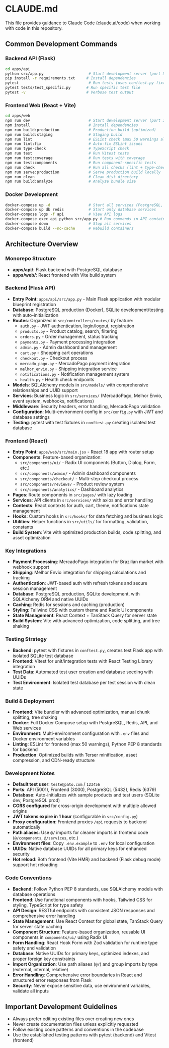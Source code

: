 # CLAUDE.md

This file provides guidance to Claude Code (claude.ai/code) when working with code in this repository.

## Common Development Commands

### Backend API (Flask)
```bash
cd apps/api
python src/app.py                    # Start development server (port 5001)
pip install -r requirements.txt     # Install dependencies
pytest                               # Run tests (uses conftest.py fixtures)
pytest tests/test_specific.py       # Run specific test file
pytest -v                           # Verbose test output
```

### Frontend Web (React + Vite)
```bash
cd apps/web
npm run dev                          # Start development server (port 3000)
npm install                          # Install dependencies
npm run build:production             # Production build (optimized)
npm run build:staging                # Staging build
npm run lint                         # ESLint check (max 50 warnings allowed)
npm run lint:fix                     # Auto-fix ESLint issues
npm run type-check                   # TypeScript check
npm run test                         # Run Vitest tests
npm run test:coverage                # Run tests with coverage
npm run test:components              # Run component-specific tests
npm run check                        # Run all checks (lint + type-check + test)
npm run serve:production             # Serve production build locally
npm run clean                        # Clean dist directory
npm run build:analyze                # Analyze bundle size
```

### Docker Development
```bash
docker-compose up -d                 # Start all services (PostgreSQL, Redis, API, Web)
docker-compose up db redis           # Start only database services
docker-compose logs -f api           # View API logs
docker-compose exec api python src/app.py # Run commands in API container
docker-compose down                  # Stop all services
docker-compose build --no-cache      # Rebuild containers
```

## Architecture Overview

### Monorepo Structure
- **apps/api/**: Flask backend with PostgreSQL database
- **apps/web/**: React frontend with Vite build system

### Backend (Flask API)
- **Entry Point**: `apps/api/src/app.py` - Main Flask application with modular blueprint registration
- **Database**: PostgreSQL production (Docker), SQLite development/testing with auto-initialization
- **Routes**: Organized in `src/controllers/routes/` by feature:
  - `auth.py` - JWT authentication, login/logout, registration
  - `products.py` - Product catalog, search, filtering
  - `orders.py` - Order management, status tracking
  - `payments.py` - Payment processing integration
  - `admin.py` - Admin dashboard and management
  - `cart.py` - Shopping cart operations
  - `checkout.py` - Checkout process
  - `mercado_pago.py` - MercadoPago payment integration
  - `melhor_envio.py` - Shipping integration service
  - `notifications.py` - Notification management system
  - `health.py` - Health check endpoints
- **Models**: SQLAlchemy models in `src/models/` with comprehensive relationships and UUID support
- **Services**: Business logic in `src/services/` (MercadoPago, Melhor Envio, event system, webhooks, notifications)
- **Middleware**: Security headers, error handling, MercadoPago validation
- **Configuration**: Multi-environment config in `src/config.py` with JWT and database settings
- **Testing**: pytest with test fixtures in `conftest.py` creating isolated test database

### Frontend (React)
- **Entry Point**: `apps/web/src/main.jsx` - React 18 app with router setup
- **Components**: Feature-based organization:
  - `src/components/ui/` - Radix UI components (Button, Dialog, Form, etc.)
  - `src/components/admin/` - Admin dashboard components
  - `src/components/checkout/` - Multi-step checkout process
  - `src/components/reviews/` - Product review system
  - `src/components/analytics/` - Dashboard analytics
- **Pages**: Route components in `src/pages/` with lazy loading
- **Services**: API clients in `src/services/` with axios and error handling
- **Contexts**: React contexts for auth, cart, theme, notifications state management
- **Hooks**: Custom hooks in `src/hooks/` for data fetching and business logic
- **Utilities**: Helper functions in `src/utils/` for formatting, validation, constants
- **Build System**: Vite with optimized production builds, code splitting, and asset optimization

### Key Integrations
- **Payment Processing**: MercadoPago integration for Brazilian market with webhook support
- **Shipping**: Melhor Envio integration for shipping calculations and tracking
- **Authentication**: JWT-based auth with refresh tokens and secure session management
- **Database**: PostgreSQL production, SQLite development, with SQLAlchemy ORM and native UUIDs
- **Caching**: Redis for sessions and caching (production)
- **Styling**: Tailwind CSS with custom theme and Radix UI components
- **State Management**: React Context + TanStack Query for server state
- **Build System**: Vite with advanced optimization, code splitting, and tree shaking

### Testing Strategy
- **Backend**: pytest with fixtures in `conftest.py`, creates test Flask app with isolated SQLite test database
- **Frontend**: Vitest for unit/integration tests with React Testing Library integration
- **Test Data**: Automated test user creation and database seeding with UUIDs
- **Test Environment**: Isolated test database per test session with clean state

### Build & Deployment
- **Frontend**: Vite bundler with advanced optimization, manual chunk splitting, tree shaking
- **Docker**: Full Docker Compose setup with PostgreSQL, Redis, API, and Web services
- **Environment**: Multi-environment configuration with `.env` files and Docker environment variables
- **Linting**: ESLint for frontend (max 50 warnings), Python PEP 8 standards for backend
- **Production**: Optimized builds with Terser minification, asset compression, and CDN-ready structure

### Development Notes
- **Default test user**: `teste@pato.com` / `123456`
- **Ports**: API (5001), Frontend (3000), PostgreSQL (5432), Redis (6379)
- **Database**: Auto-initializes with sample products and test users (SQLite dev, PostgreSQL prod)
- **CORS configured** for cross-origin development with multiple allowed origins
- **JWT tokens expire in 1 hour** (configurable in `src/config.py`)
- **Proxy configuration**: Frontend proxies `/api` requests to backend automatically
- **Path aliases**: Use `@/` imports for cleaner imports in frontend code (`@/components`, `@/services`, etc.)
- **Environment files**: Copy `.env.example` to `.env` for local configuration
- **UUIDs**: Native database UUIDs for all primary keys for enhanced security
- **Hot reload**: Both frontend (Vite HMR) and backend (Flask debug mode) support hot reloading

### Code Conventions
- **Backend**: Follow Python PEP 8 standards, use SQLAlchemy models with database operations
- **Frontend**: Use functional components with hooks, Tailwind CSS for styling, TypeScript for type safety
- **API Design**: RESTful endpoints with consistent JSON responses and comprehensive error handling
- **State Management**: Use React Context for global state, TanStack Query for server state caching
- **Component Structure**: Feature-based organization, reusable UI components in `components/ui/` using Radix UI
- **Form Handling**: React Hook Form with Zod validation for runtime type safety and validation
- **Database**: Native UUIDs for primary keys, optimized indexes, and proper foreign key constraints
- **Import Organization**: Use path aliases (`@/`) and group imports by type (external, internal, relative)
- **Error Handling**: Comprehensive error boundaries in React and structured error responses from Flask
- **Security**: Never expose sensitive data, use environment variables, validate all inputs

## Important Development Guidelines
- Always prefer editing existing files over creating new ones
- Never create documentation files unless explicitly requested
- Follow existing code patterns and conventions in the codebase
- Use the established testing patterns with pytest (backend) and Vitest (frontend)